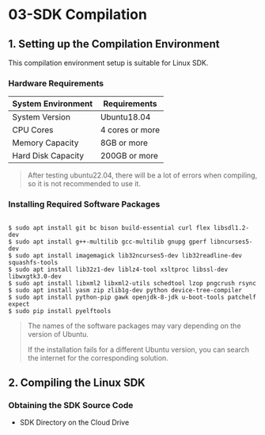 # 03-SDK Compilation

## 1.  Setting up the Compilation Environment

This compilation environment setup is suitable for Linux SDK.

### Hardware Requirements
| System Environment   | Requirements          |
| ------ | ----------- |
| System Version   | Ubuntu18.04 |
| CPU Cores | 4 cores or more        |
| Memory Capacity   | 8GB or more       |
| Hard Disk Capacity   | 200GB or more     |

> After testing ubuntu22.04, there will be a lot of errors when compiling, so it is not recommended to use it.

### Installing Required Software Packages
``` shell

$ sudo apt install git bc bison build-essential curl flex libsdl1.2-dev 
$ sudo apt install g++-multilib gcc-multilib gnupg gperf libncurses5-dev 
$ sudo apt install imagemagick lib32ncurses5-dev lib32readline-dev squashfs-tools 
$ sudo apt install lib32z1-dev liblz4-tool xsltproc libssl-dev libwxgtk3.0-dev 
$ sudo apt install libxml2 libxml2-utils schedtool lzop pngcrush rsync 
$ sudo apt install yasm zip zlib1g-dev python device-tree-compiler 
$ sudo apt install python-pip gawk openjdk-8-jdk u-boot-tools patchelf expect
$ sudo pip install pyelftools

```

> The names of the software packages may vary depending on the version of Ubuntu.
>
> If the installation fails for a different Ubuntu version, you can search the internet for the corresponding solution.

## 2. Compiling the Linux SDK

### Obtaining the SDK Source Code

* SDK Directory on the Cloud Drive
